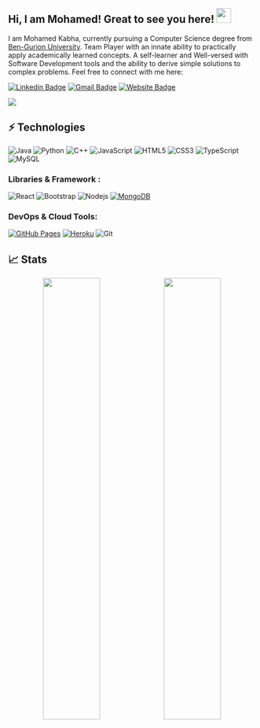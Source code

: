 ## Hi, I am Mohamed! Great to see you here! <img src="https://raw.githubusercontent.com/aemmadi/aemmadi/master/wave.gif" width="30px">

I am Mohamed Kabha, currently pursuing a Computer Science degree from [Ben-Gurion University](https://in.bgu.ac.il/en/pages/default.aspx). Team Player with an innate ability to practically apply academically learned concepts. A self-learner and Well-versed with Software Development tools and the ability to derive simple solutions to complex problems. Feel free to connect with me here:

[![Linkedin Badge](https://img.shields.io/badge/-kabhamo-blue?style=flat-square&logo=Linkedin&logoColor=white&link=https://www.linkedin.com/in/mohamed-kabha-275496173/)](https://www.linkedin.com/in/mohamed-kabha-275496173/)
[![Gmail Badge](https://img.shields.io/badge/-mkabha54@gmail.com-c14438?style=flat-square&logo=Gmail&logoColor=white&link=mailto:mkabha54@gmail.com)](mailto:mkabha54@gmail.com)
[![Website Badge](https://img.shields.io/badge/-Portfolio-black?style=flat-square&logo=Wordpress&logoColor=white&link=https://kabhamo.github.io/WebSite/)](https://kabhamo.github.io/WebSite/)

<img src="https://activity-graph.herokuapp.com/graph?username=kabhamo&bg_color=0f2d3d&color=1cadfb&line=1cadfb&point=1cadfb&area=true&hide_border=true">

## ⚡ Technologies

![Java](https://img.shields.io/badge/-java-E34A86?style=flat-square&logo=java)
![Python](https://img.shields.io/badge/-Python-black?style=flat-square&logo=Python)
![C++](https://img.shields.io/badge/-C++-00599C?style=flat-square&logo=c)
![JavaScript](https://img.shields.io/badge/-JavaScript-black?style=flat-square&logo=javascript)
![HTML5](https://img.shields.io/badge/-HTML5-E34F26?style=flat-square&logo=html5&logoColor=white)
![CSS3](https://img.shields.io/badge/-CSS3-1572B6?style=flat-square&logo=css3)
![TypeScript](https://img.shields.io/badge/-TypeScript-007ACC?style=flat-square&logo=typescript)
![MySQL](https://img.shields.io/badge/-MySQL-black?style=flat-square&logo=mysql)

### Libraries & Framework :

![React](https://img.shields.io/badge/-React-black?style=flat-square&logo=react)
![Bootstrap](https://img.shields.io/badge/-Bootstrap-563D7C?style=flat-square&logo=bootstrap)
![Nodejs](https://img.shields.io/badge/-Nodejs-black?style=flat-square&logo=Node.js)
<a href="#"><img alt="MongoDB" src ="https://img.shields.io/badge/MongoDB-%234ea94b.svg?logo=mongodb&logoColor=white"></a>

### DevOps & Cloud Tools:

<a href="#"><img alt="GitHub Pages" src="https://img.shields.io/badge/GitHub%20Pages-%23327FC7.svg?logo=github&logoColor=white"></a>
<a href="#"><img alt="Heroku" src="https://img.shields.io/badge/Heroku%20-%23430098.svg?logo=heroku&logoColor=white"></a>
![Git](https://img.shields.io/badge/-Git-black?style=flat-square&logo=git)

## 📈 Stats

<p align="center">
	
  <img width="48%" src="https://github-readme-stats.vercel.app/api?username=kabhamo&show_icons=true&theme=tokyonight" />
  <img width="48%" src="https://github-readme-streak-stats.herokuapp.com/?user=kabhamo&theme=tokyonight" />
</p>
